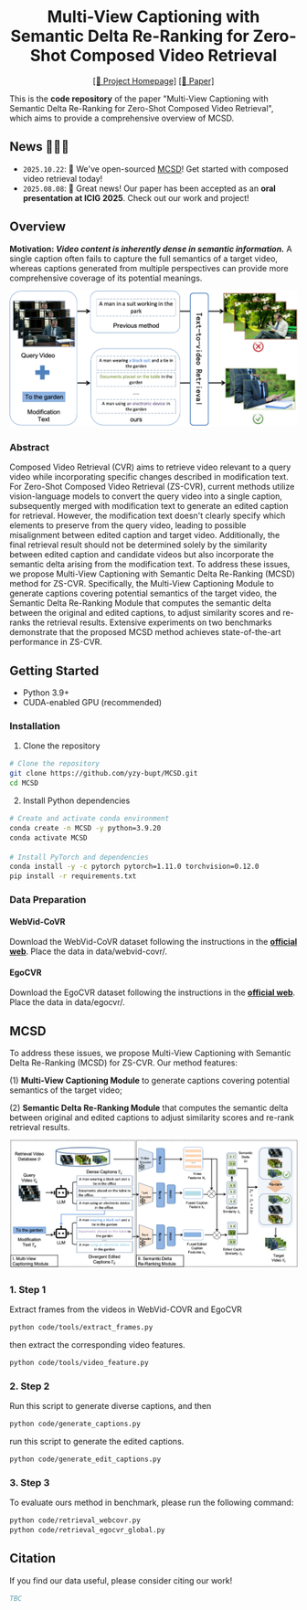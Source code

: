 <div align="center">

# **Multi-View Captioning with Semantic Delta Re-Ranking for Zero-Shot Composed Video Retrieval**

[\[🚀 Project Homepage\]](https://yzy-bupt.github.io/MCSD/) [\[📖 Paper\]](https://icig.csig.org.cn/2025/6172/list.html)

</div>


This is the **code repository** of the paper "Multi-View Captioning with Semantic Delta Re-Ranking for Zero-Shot Composed Video Retrieval", which aims to provide a comprehensive overview of MCSD.

## News 🚀🚀🚀
- `2025.10.22`: 🎉 We've open-sourced [MCSD](https://github.com/yzy-bupt/MCSD)! Get started with composed video retrieval today!
- `2025.08.08`: 📢 Great news! Our paper has been accepted as an **oral presentation at ICIG 2025**. Check out our work and project!


## **Overview**

**Motivation: _Video content is inherently dense in semantic information._** A single caption often fails to capture the full semantics of a target video, whereas captions generated from multiple perspectives can provide more comprehensive coverage of its potential meanings.

![overview](assets/case.png)

### **Abstract**

Composed Video Retrieval (CVR) aims to retrieve video relevant to a query video while incorporating specific changes described in modification text. For Zero-Shot Composed Video Retrieval (ZS-CVR), current methods utilize vision-language models to convert the query video into a single caption, subsequently merged with modification text to generate an edited caption for retrieval. However, the modification text doesn't clearly specify which elements to preserve from the query video, leading to possible misalignment between edited caption and target video. Additionally, the final retrieval result should not be determined solely by the similarity between edited caption and candidate videos but also incorporate the semantic delta arising from the modification text. To address these issues, we propose Multi-View Captioning with Semantic Delta Re-Ranking (MCSD) method for ZS-CVR. Specifically, the Multi-View Captioning Module to generate captions covering potential semantics of the target video, the Semantic Delta Re-Ranking Module that computes the semantic delta between the original and edited captions, to adjust similarity scores and re-ranks the retrieval results. Extensive experiments on two benchmarks demonstrate that the proposed MCSD method achieves state-of-the-art performance in ZS-CVR.

## **Getting Started**
- Python 3.9+
- CUDA-enabled GPU (recommended)

### **Installation**

1. Clone the repository

```sh
# Clone the repository
git clone https://github.com/yzy-bupt/MCSD.git
cd MCSD
```

2. Install Python dependencies

```sh
# Create and activate conda environment
conda create -n MCSD -y python=3.9.20
conda activate MCSD

# Install PyTorch and dependencies
conda install -y -c pytorch pytorch=1.11.0 torchvision=0.12.0
pip install -r requirements.txt
```

### **Data Preparation**

####  WebVid-CoVR

Download the WebVid-CoVR dataset following the instructions in the [**official web**](xxx). Place the data in data/webvid-covr/.

#### **EgoCVR**

Download the EgoCVR dataset following the instructions in the [**official web**](xxx). Place the data in data/egocvr/.


## **MCSD**
To address these issues, we propose Multi-View Captioning with Semantic Delta Re-Ranking (MCSD) for ZS-CVR. Our method features:

(1) **Multi-View Captioning Module** to generate captions covering potential semantics of the target video;

(2) **Semantic Delta Re-Ranking Module** that computes the semantic delta between original and edited captions to adjust similarity scores and re-rank retrieval results.


![framework](assets/method.png)

### 1. Step 1
Extract frames from the videos in WebVid-COVR and EgoCVR
```sh
python code/tools/extract_frames.py
```
then extract the corresponding video features.
```sh
python code/tools/video_feature.py
```

### 2. Step 2
Run this script to generate diverse captions, and then 
```sh
python code/generate_captions.py
```
run this script to generate the edited captions.
```sh
python code/generate_edit_captions.py
```

### 3. Step 3
To evaluate ours method in benchmark, please run the following command:
```sh
python code/retrieval_webcovr.py
python code/retrieval_egocvr_global.py
```


## **Citation**

If you find our data useful, please consider citing our work!

```BibTeX
TBC
```
